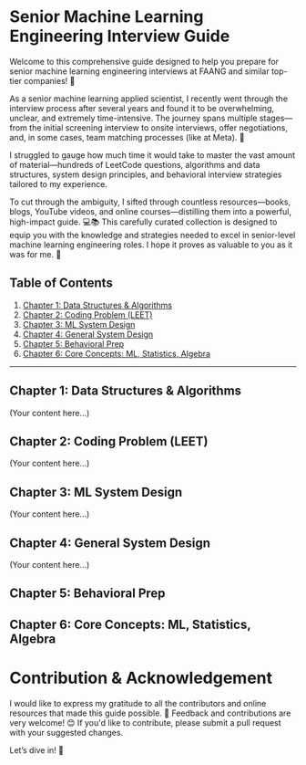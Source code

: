 # Senior Machine Learning Engineering Interview Guide
Welcome to this comprehensive guide designed to help you prepare for senior machine learning engineering interviews at FAANG and similar top-tier companies! 🚀

As a senior machine learning applied scientist, I recently went through the interview process after several years and found it to be overwhelming, unclear, and extremely time-intensive. The journey spans multiple stages—from the initial screening interview to onsite interviews, offer negotiations, and, in some cases, team matching processes (like at Meta). 🤯

I struggled to gauge how much time it would take to master the vast amount of material—hundreds of LeetCode questions, algorithms and data structures, system design principles, and behavioral interview strategies tailored to my experience.

To cut through the ambiguity, I sifted through countless resources—books, blogs, YouTube videos, and online courses—distilling them into a powerful, high-impact guide. 💻📚 This carefully curated collection is designed to equip you with the knowledge and strategies needed to excel in senior-level machine learning engineering roles. I hope it proves as valuable to you as it was for me. 🙌


## Table of Contents

1. [Chapter 1: Data Structures & Algorithms](#chapter-1)
2. [Chapter 2: Coding Problem (LEET)](#chapter-2)
3. [Chapter 3: ML System Design](#chapter-3)
4. [Chapter 4: General System Design](#chapter-4)
5. [Chapter 5: Behavioral Prep](#chapter-5)
6. [Chapter 6: Core Concepts: ML, Statistics, Algebra](#chapter-6)

---

## Chapter 1: Data Structures & Algorithms
(Your content here...)

## Chapter 2: Coding Problem (LEET)
(Your content here...)

## Chapter 3: ML System Design
(Your content here...)

## Chapter 4: General System Design
(Your content here...)

## Chapter 5: Behavioral Prep

## Chapter 6: Core Concepts: ML, Statistics, Algebra

# Contribution & Acknowledgement
I would like to express my gratitude to all the contributors and online resources that made this guide possible. 🌟 Feedback and contributions are very welcome! 😊 If you'd like to contribute, please submit a pull request with your suggested changes.

Let’s dive in! 🎉

